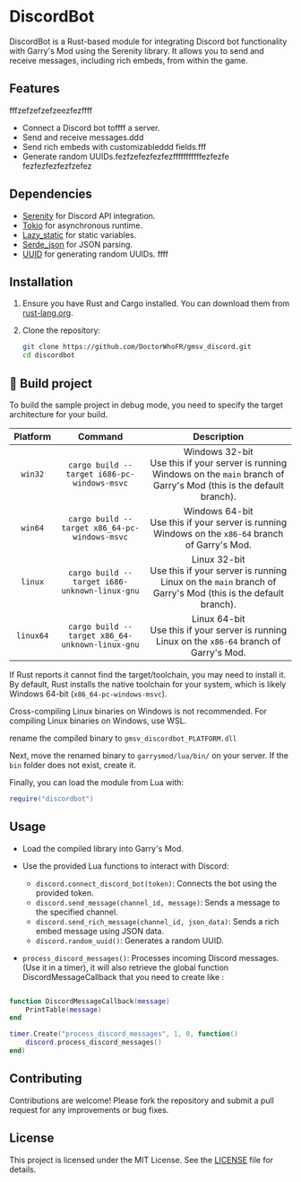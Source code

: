 # DiscordBot

DiscordBot is a Rust-based module for integrating Discord bot functionality with Garry's Mod using the Serenity library. It allows you to send and receive messages, including rich embeds, from within the game.

## Features
fffzefzefzefzeezfezffff
- Connect a Discord bot toffff a server.
- Send and receive messages.ddd
- Send rich embeds with customizableddd fields.fff
- Generate random UUIDs.fezfzefezfezfezfffffffffffezfezfe
fezfezfezfezfzefez
## Dependencies

- [Serenity](https://github.com/serenity-rs/serenity) for Discord API integration.
- [Tokio](https://tokio.rs/) for asynchronous runtime.
- [Lazy_static](https://github.com/rust-lang-nursery/lazy-static.rs) for static variables.
- [Serde_json](https://github.com/serde-rs/json) for JSON parsing.
- [UUID](https://github.com/uuid-rs/uuid) for generating random UUIDs.
ffff
## Installation

1. Ensure you have Rust and Cargo installed. You can download them from [rust-lang.org](https://www.rust-lang.org/).

2. Clone the repository:

   ```bash
   git clone https://github.com/DoctorWhoFR/gmsv_discord.git
   cd discordbot
   ```

<h2>🔨 Build project</h2>

To build the sample project in debug mode, you need to specify the target architecture for your build.

| Platform  |                     Command                     |                                                          Description                                                           |
|:---------:|:-----------------------------------------------:|:------------------------------------------------------------------------------------------------------------------------------:|
|  `win32`  |   `cargo build --target i686-pc-windows-msvc`   | Windows 32-bit<br>Use this if your server is running Windows on the `main` branch of Garry's Mod (this is the default branch). |
|  `win64`  |  `cargo build --target x86_64-pc-windows-msvc`  |              Windows 64-bit<br>Use this if your server is running Windows on the `x86-64` branch of Garry's Mod.               |
|  `linux`  |  `cargo build --target i686-unknown-linux-gnu`  |   Linux 32-bit<br>Use this if your server is running Linux on the `main` branch of Garry's Mod (this is the default branch).   |
| `linux64` | `cargo build --target x86_64-unknown-linux-gnu` |                Linux 64-bit<br>Use this if your server is running Linux on the `x86-64` branch of Garry's Mod.                 |

If Rust reports it cannot find the target/toolchain, you may need to install it. By default, Rust installs the native
toolchain for your system, which is likely Windows 64-bit (`x86_64-pc-windows-msvc`).

Cross-compiling Linux binaries on Windows is not recommended. For compiling Linux binaries on Windows, use WSL.

rename the compiled binary to `gmsv_discordbot_PLATFORM.dll`

Next, move the renamed binary to `garrysmod/lua/bin/` on your server. If the `bin` folder does not exist, create it.

Finally, you can load the module from Lua with:
```lua
require("discordbot")
```

## Usage


- Load the compiled library into Garry's Mod.
- Use the provided Lua functions to interact with Discord:
  - `discord.connect_discord_bot(token)`: Connects the bot using the provided token.
  - `discord.send_message(channel_id, message)`: Sends a message to the specified channel.
  - `discord.send_rich_message(channel_id, json_data)`: Sends a rich embed message using JSON data.
  - `discord.random_uuid()`: Generates a random UUID.


- `process_discord_messages()`: Processes incoming Discord messages. (Use it in a timer), it will also retrieve the global function DiscordMessageCallback that you need to create like : 

```lua

function DiscordMessageCallback(message)
    PrintTable(message)
end

timer.Create("process_discord_messages", 1, 0, function()
    discord.process_discord_messages()
end)

```

## Contributing

Contributions are welcome! Please fork the repository and submit a pull request for any improvements or bug fixes.

## License

This project is licensed under the MIT License. See the [LICENSE](LICENSE) file for details.
